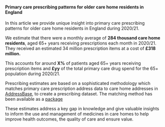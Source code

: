 #### Primary care prescribing patterns for older care home residents in England ####

In this article we provide unique insight into primary care prescribing patterns for older care home residents in England during 2020/21.

We estimate that there were a monthly average of **284 thousand care home residents**, aged 65+ years receiving prescriptions each month in 2020/21. They received an estimated 34 million prescription items at a cost of **£318 million.** 

This accounts for around **X%** of patients aged 65+ years receiving prescription items and **£yy** of the total primary care drug spend for the 65+ population during 2020/21. 

Prescribing estimates are based on a sophisticated methodology which matches primary care prescription address data to care home addresses in <a href="https://www.ordnancesurvey.co.uk/business-government/products/addressbase" target="_blank">AddressBase</a>, to create a prescribing dataset. The matching method has been available as a <a href="https://github.com/nhsbsa-data-analytics/addressMatchR" target="_blank">package</a>

These estimates address a key gap in knowledge and give valuable insights to inform the use and management of medicines in care homes to help improve health outcomes, the quality of care and ensure value.  